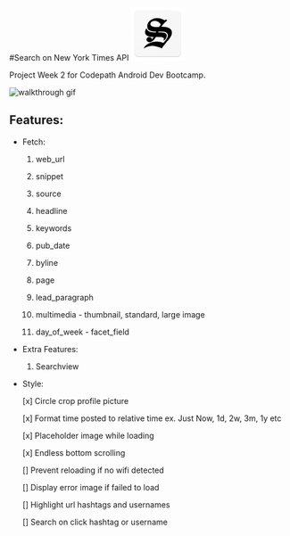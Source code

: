 #Search on New York Times API ![mock logo][logo]

Project Week 2 for Codepath Android Dev Bootcamp. 

[logo]: https://github.com/simonc312/search-on-nyt/blob/master/app/src/main/res/mipmap-xhdpi/ic_launcher.png

![walkthrough gif](https://github.com/simonc312/trending-on-instagram/blob/master/screenCapture/TrendingOnInstagramWalkthrough.gif)

## Features:

- Fetch:

    1) web_url
    
    2) snippet
    
    3) source
    
    4) headline
    
    5) keywords
    
    6) pub_date
    
    7) byline
    
    8) page
    
    9) lead_paragraph
    
    10) multimedia - thumbnail, standard, large image
    
    11) day_of_week - facet_field
    
- Extra Features:

    1) Searchview   

- Style:

    [x] Circle crop profile picture  
    
    [x] Format time posted to relative time 
    ex. Just Now, 1d, 2w, 3m, 1y etc 
    
    [x] Placeholder image while loading
    
    [x] Endless bottom scrolling 
    
    [] Prevent reloading if no wifi detected
    
    [] Display error image if failed to load 
    
    [] Highlight url hashtags and usernames
    
    [] Search on click hashtag or username
    
